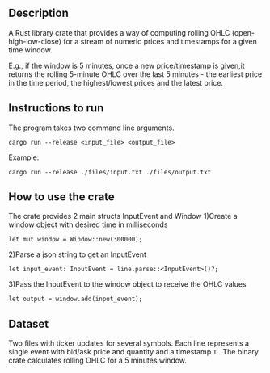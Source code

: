 ## Description

A Rust library crate that provides a way of computing rolling OHLC (open-high-low-close) for a stream of numeric 
prices and timestamps for a given time window.

E.g., if the window is 5 minutes, once a new price/timestamp is given,it returns the rolling 5-minute OHLC over the last 
5 minutes - the earliest price in the time period, the highest/lowest prices and the latest price.

## Instructions to run
The program takes two command line arguments.
```
cargo run --release <input_file> <output_file>
```
Example:
```
cargo run --release ./files/input.txt ./files/output.txt
```

## How to use the crate
The crate provides 2 main structs InputEvent and Window
1)Create a window object with desired time in milliseconds
```
let mut window = Window::new(300000);
```
2)Parse a json string to get an InputEvent
```
let input_event: InputEvent = line.parse::<InputEvent>()?;
```
3)Pass the InputEvent to the window object to receive the OHLC values
```
let output = window.add(input_event);
```


## Dataset

Two files with ticker updates for several symbols. Each line represents a single event with bid/ask price 
and quantity and a timestamp `T` . The binary crate calculates rolling OHLC for a 5 minutes window.

